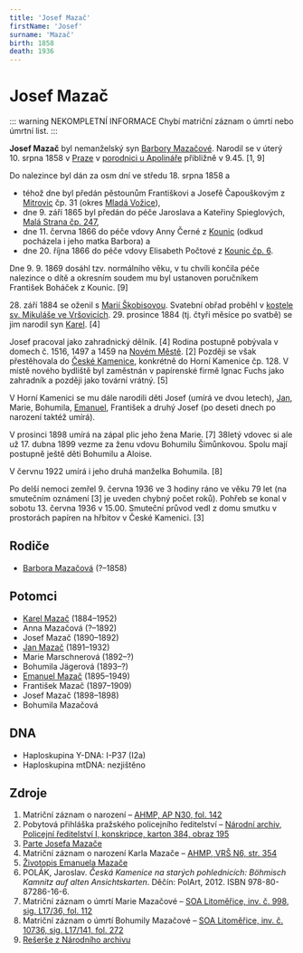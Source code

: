 ```yaml
---
title: 'Josef Mazač'
firstName: 'Josef'
surname: 'Mazač'
birth: 1858
death: 1936
---
```


# Josef Mazač

::: warning NEKOMPLETNÍ INFORMACE
Chybí matriční záznam o úmrtí nebo úmrtní list.
:::

**Josef Mazač** byl nemanželský syn [Barbory Mazačové](mazacova-barbora.md). Narodil se v úterý 10. srpna 1858 v [Praze](https://cs.wikipedia.org/wiki/Praha) v [porodnici u Apolináře](https://cs.wikipedia.org/wiki/Zemsk%C3%A1_porodnice_u_Apolin%C3%A1%C5%99e) přibližně v 9.45. \[1, 9\]

Do nalezince byl dán za osm dní ve středu 18. srpna 1858 a

* téhož dne byl předán pěstounům Františkovi a Josefě Čapouškovým z [Mitrovic](https://cs.wikipedia.org/wiki/Mitrovice_(Mezno)) čp. 31 (okres [Mladá Vožice](https://cs.wikipedia.org/wiki/Mlad%C3%A1_Vo%C5%BEice)), 
* dne 9. září 1865 byl předán do péče Jaroslava a Kateřiny Spieglových, [Malá Strana čp. 247](https://goo.gl/maps/mx688hKCGqLa4FKU7), 
* dne 11. června 1866 do péče vdovy Anny Černé z [Kounic](https://en.wikipedia.org/wiki/Kounice) (odkud pocházela i jeho matka Barbora) a 
* dne 20. října 1866 do péče vdovy Elisabeth Počtové z [Kounic čp. 6](https://goo.gl/maps/DPLfDaVvzMNuSdc7A).

Dne 9. 9. 1869 dosáhl tzv. normálního věku, v tu chvíli končila péče nalezince o dítě a okresním soudem mu byl ustanoven poručníkem František Boháček z Kounic. \[9\]

28\. září 1884 se oženil s [Marií Škobisovou](skobisova-marie-1860.md). Svatební obřad proběhl v [kostele sv. Mikuláše ve Vršovicích](https://cs.wikipedia.org/wiki/Kostel_svatého_Mikuláše_(Vršovice)). 29. prosince 1884 (tj. čtyři měsíce po svatbě) se jim narodil syn [Karel](mazac-karel-1884.md). \[4\]

<Photo src="00000384-00000195.jpg" alt="Pobytová přihláška pražského policejního ředitelství [2]" />

Josef pracoval jako zahradnický dělník. \[4\] Rodina postupně pobývala v domech č. 1516, 1497 a 1459 na [Novém Městě](https://cs.wikipedia.org/wiki/Nov%C3%A9_M%C4%9Bsto_(Praha)). \[2\] Později se však přestěhovala do [České Kamenice](https://cs.wikipedia.org/wiki/%C4%8Cesk%C3%A1_Kamenice), konkrétně do Horní Kamenice čp. 128. V místě nového bydliště byl zaměstnán v papírenské firmě Ignac Fuchs jako zahradník a později jako tovární vrátný. \[5\]

V Horní Kamenici se mu dále narodili děti Josef (umírá ve dvou letech), [Jan](mazac-jan-1891.md), Marie, Bohumila, [Emanuel](mazac-emanuel-1895.md), František a druhý Josef (po deseti dnech po narození taktéž umírá).
    
<Photo src="ceska-kamenice-papirny-veduta.jpg" alt="Česko-kamenické papírny na dobové vedutě [6]" />

V prosinci 1898 umírá na zápal plic jeho žena Marie. \[7\] 38letý vdovec si ale už 17. dubna 1899 vezme za ženu vdovu Bohumilu Šimůnkovou. Spolu mají postupně ještě děti Bohumilu a Aloise.

<Photo src="mazac-josef-a-synove.jpg" alt="Josef Mazač (uprostřed) a jeho synové (zleva Jan a Karel, zbylí dva – pravděpodobně Jaroslav a Alois – zatím nejsou identifikováni). " />

V červnu 1922 umírá i jeho druhá manželka Bohumila. \[8\]

Po delší nemoci zemřel 9. června 1936 ve 3 hodiny ráno ve věku 79 let (na smutečním oznámení \[3\] je uveden chybný počet roků). Pohřeb se konal v sobotu 13. června 1936 v 15.00. Smuteční průvod vedl z domu smutku v prostorách papíren na hřbitov v České Kamenici. \[3\]


## Rodiče

- [Barbora Mazačová](mazacova-barbora.md) (?–1858)


## Potomci

- [Karel Mazač](mazac-karel-1884.md) (1884–1952)
- Anna Mazačová (?–1892)
- Josef Mazač (1890–1892)
- [Jan Mazač](mazac-jan-1891.md) (1891–1932)
- Marie Marschnerová (1892–?)
- Bohumila Jägerová (1893–?)
- [Emanuel Mazač](mazac-emanuel-1895.md) (1895–1949)
- František Mazač (1897–1909)
- Josef Mazač (1898–1898)
- Bohumila Mazačová


## DNA

- Haploskupina Y-DNA: I-P37 (I2a)
- Haploskupina mtDNA: nezjištěno


## Zdroje

1. Matriční záznam o narození – [AHMP, AP N30, fol. 142](http://katalog.ahmp.cz/pragapublica/permalink?xid=917418BEABDE4BEEA179DA5A5150DB11&scan=145#scan145)
2. Pobytová přihláška pražského policejního ředitelství – [Národní archiv, Policejní ředitelství I, konskripce, karton 384, obraz 195](http://digi.nacr.cz/prihlasky2/index.php?action=link&ref=czarch:CZ-100000010:874&karton=384&folium=195)
3. [Parte Josefa Mazače](../mazac-josef-parte.pdf)
4. Matriční záznam o narození Karla Mazače – [AHMP, VRŠ N6, str. 354](http://katalog.ahmp.cz/pragapublica/permalink?xid=FC152E6DB6FF48959C8931B618A21616&scan=354#scan354)
5. [Životopis Emanuela Mazače](/zdroje/mazac-emanuel/cv.md)
6. POLÁK, Jaroslav. _Česká Kamenice na starých pohlednicích: Böhmisch Kamnitz auf alten Ansichtskarten_. Děčín: PolArt, 2012. ISBN 978-80-87286-16-6.
7. Matriční záznam o úmrtí Marie Mazačové – [SOA Litoměřice, inv. č. 998, sig. L17/36, fol. 112](http://vademecum.soalitomerice.cz/vademecum/permalink?xid=09ddd7cea03b9b8d:4e496e4e:12216bae987:-79c1&scan=115#scan115)
8. Matriční záznam o úmrtí Bohumily Mazačové – [SOA Litoměřice, inv. č. 10736, sig. L17/141, fol. 272](http://vademecum.soalitomerice.cz/vademecum/permalink?xid=8d0e01f6cf78fd58:-6ca67971:13f99d54109:-7f5e&scan=277#scan277)
9. [Rešerše z Národního archivu](../D01_02_Prvopis_verze_3EEA4C20.pdf)
